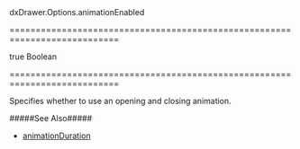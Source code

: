 <!--id-->dxDrawer.Options.animationEnabled<!--/id-->
===========================================================================
<!--default-->true<!--/default-->
<!--type-->Boolean<!--/type-->
===========================================================================

<!--shortDescription-->
Specifies whether to use an opening and closing animation.
<!--/shortDescription-->

<!--fullDescription-->
#####See Also#####
- [animationDuration](/Documentation/ApiReference/UI_Widgets/dxDrawer/Configuration/#animationDuration)
<!--/fullDescription-->